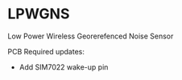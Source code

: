 # LPWGNS
Low Power Wireless Georerefenced Noise Sensor

PCB Required updates:
- Add SIM7022 wake-up pin
